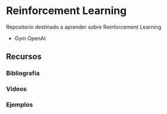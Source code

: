# Reinforcement Learning

Repositorio destinado a aprender sobre Reinforcement Learning
* Gym OpenAI

## Recursos

### Bibliografía


### Videos


### Ejemplos
